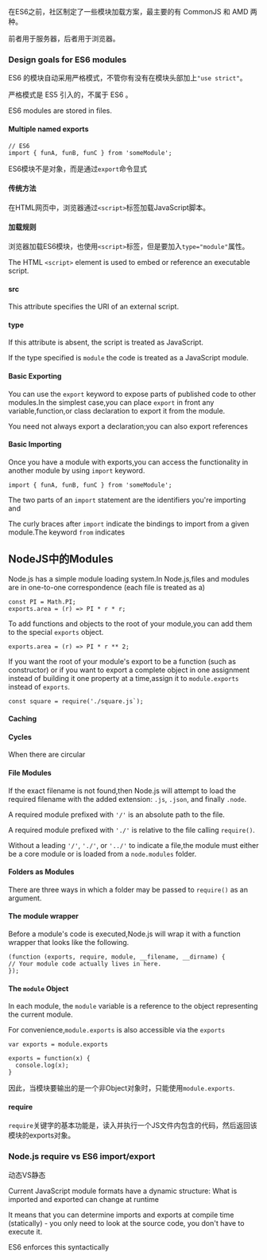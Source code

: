 在ES6之前，社区制定了一些模块加载方案，最主要的有 CommonJS 和 AMD 两种。

前者用于服务器，后者用于浏览器。

### Design goals for ES6 modules



ES6 的模块自动采用严格模式，不管你有没有在模块头部加上` "use strict" `。

严格模式是 ES5 引入的，不属于 ES6 。

ES6 modules are stored in files.

#### Multiple named exports



    // ES6
    import { funA, funB, funC } from 'someModule';

ES6模块不是对象，而是通过`export`命令显式

#### 传统方法
在HTML网页中，浏览器通过`<script>`标签加载JavaScript脚本。

#### 加载规则
浏览器加载ES6模块，也使用`<script>`标签，但是要加入`type="module"`属性。

The HTML `<script>` element is used to embed or reference an executable script.

#### src
This attribute specifies the URI of an external script.

#### type
If this attribute is absent, the script is treated as JavaScript.

If the type specified is `module` the code is treated as a JavaScript module.



#### Basic Exporting

You can use the `export` keyword to expose parts of published code to other modules.In the simplest case,you can place `export` in front any variable,function,or class declaration to export it from the module.

You need not always export a declaration;you can also export references

#### Basic Importing

Once you have a module with exports,you can access the functionality in another module by using `import` keyword.

    import { funA, funB, funC } from 'someModule';

The two parts of an `import` statement are the identifiers you're importing and

The curly braces after `import` indicate the bindings to import from a given module.The keyword `from` indicates 


## NodeJS中的Modules

Node.js has a simple module loading system.In Node.js,files and modules are in one-to-one correspondence (each file is treated as a)

    const PI = Math.PI;
    exports.area = (r) => PI * r * r;
    
To add functions and objects to the root of your module,you can add them to the special `exports` object.

    exports.area = (r) => PI * r ** 2;

If you want the root of your module's export to be a function (such as constructor) or if you want to export a complete object in one assignment instead of building it one property at a time,assign it to  `module.exports` instead of `exports`.

    const square = require('./square.js`);
  
#### Caching

#### Cycles

When there are circular 

#### File Modules

If the exact filename is not found,then Node.js will attempt to load the required filename with the added extension: `.js`, `.json`, and finally `.node`.

A required module prefixed with `'/'` is an absolute path to the file.

A required module prefixed with `'./'` is relative to the file calling `require()`. 

Without a leading  `'/'`, `'./'`, or `'../'` to indicate a file,the module must either be a core module or is loaded from a `node.modules` folder.

#### Folders as Modules

There are three ways in which a folder may be passed to `require()` as an argument.

#### The module wrapper
Before a module's code is executed,Node.js will wrap it with a function wrapper that looks like the following.

    (function (exports, require, module, __filename, __dirname) {
    // Your module code actually lives in here.
    });

#### The `module` Object
In each module, the `module` variable is a reference to the object representing the current module.

For convenience,`module.exports` is also accessible via the `exports`

    var exports = module.exports
    
    exports = function(x) {
      console.log(x);
    }
    
因此，当模块要输出的是一个非Object对象时，只能使用`module.exports`.


#### require

`require`关键字的基本功能是，读入并执行一个JS文件内包含的代码，然后返回该模块的exports对象。


### Node.js require vs ES6 import/export

动态VS静态

Current JavaScript module formats have a dynamic structure: What is imported and exported can change at runtime 

It means that you can determine imports and exports at compile time (statically) - you only need to look at the source code, you don't have to execute it.

ES6 enforces this syntactically
